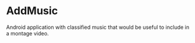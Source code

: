 # AddMusic
Android application with classified music that would be useful to include in a montage video.
